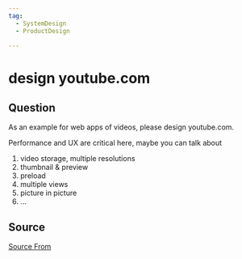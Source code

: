 ```yaml
---
tag:
  - SystemDesign
  - ProductDesign

---
```

  
# design youtube.com

## Question
As an example for web apps of videos, please design youtube.com.

Performance and UX are critical here, maybe you can talk about

1.  video storage, multiple resolutions
2.  thumbnail & preview
3.  preload
4.  multiple views
5.  picture in picture
6.  ...




##  Source
[Source From](https://bigfrontend.dev/design/design-youtube-com)

  